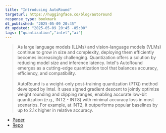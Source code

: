 ```yaml
---
title: "Introducing AutoRound"
targeturl: https://huggingface.co/blog/autoround
response_type: bookmark
dt_published: "2025-05-09 20:45"
dt_updated: "2025-05-09 20:45 -05:00"
tags: ["quantization","intel","ai"]
---
```


> As large language models (LLMs) and vision-language models (VLMs) continue to grow in size and complexity, deploying them efficiently becomes increasingly challenging. Quantization offers a solution by reducing model size and inference latency. Intel's AutoRound emerges as a cutting-edge quantization tool that balances accuracy, efficiency, and compatibility.  
> <br>
> AutoRound is a weight-only post-training quantization (PTQ) method developed by Intel. It uses signed gradient descent to jointly optimize weight rounding and clipping ranges, enabling accurate low-bit quantization (e.g., INT2 - INT8) with minimal accuracy loss in most scenarios. For example, at INT2, it outperforms popular baselines by up to 2.1x higher in relative accuracy.

- [Paper](https://arxiv.org/abs/2309.05516)
- [Repo](https://github.com/intel/auto-round)